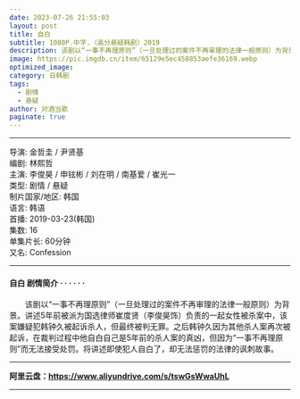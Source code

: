 ```yaml
---
date: 2023-07-26 21:55:03
layout: post
title: 自白
subtitle: 1080P.中字.（高分悬疑韩剧）2019
description: 该剧以“一事不再理原则”（一旦处理过的案件不再审理的法律一般原则）为背景。讲述5年前被派为国选律师崔度贤（李俊昊饰）负责的一起女性被杀案中，该案嫌疑犯韩钟久被起诉杀人，但最终被判无罪。之后韩钟久因为其他杀人案再次被起诉...
image: https://pic.imgdb.cn/item/65129e5ec458853aefe36169.webp
optimized_image: 
category: 日韩剧
tags:
  - 剧情
  - 悬疑
author: 对酒当歌
paginate: true
---
```


---

导演: 金哲圭 / 尹贤基  
编剧: 林熙哲  
主演: 李俊昊 / 申铉彬 / 刘在明 / 南基爱 / 崔光一  
类型: 剧情 / 悬疑  
制片国家/地区: 韩国  
语言: 韩语  
首播: 2019-03-23(韩国)  
集数: 16  
单集片长: 60分钟  
又名: Confession  

---

#### 自白 剧情简介 · · · · · ·

　　该剧以“一事不再理原则”（一旦处理过的案件不再审理的法律一般原则）为背景。讲述5年前被派为国选律师崔度贤（李俊昊饰）负责的一起女性被杀案中，该案嫌疑犯韩钟久被起诉杀人，但最终被判无罪。之后韩钟久因为其他杀人案再次被起诉，在裁判过程中他自白自己是5年前的杀人案的真凶，但因为“一事不再理原则”而无法接受处罚。将讲述即使犯人自白了，却无法惩罚的法律的讽刺故事。

---

**阿里云盘：<https://www.aliyundrive.com/s/tswGsWwaUhL>**

---
